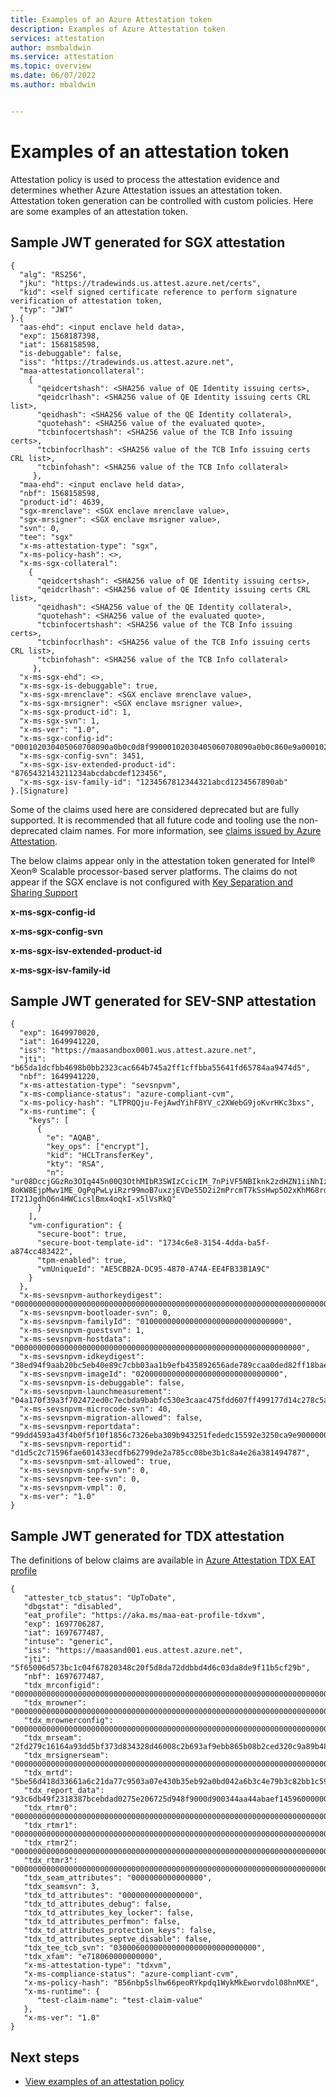 ```yaml
---
title: Examples of an Azure Attestation token
description: Examples of Azure Attestation token
services: attestation
author: msmbaldwin
ms.service: attestation
ms.topic: overview
ms.date: 06/07/2022
ms.author: mbaldwin


---
```

# Examples of an attestation token

Attestation policy is used to process the attestation evidence and determines whether Azure Attestation issues an attestation token. Attestation token generation can be controlled with custom policies. Here are some examples of an attestation token. 

## Sample JWT generated for SGX attestation

```
{
  "alg": "RS256",
  "jku": "https://tradewinds.us.attest.azure.net/certs",
  "kid": <self signed certificate reference to perform signature verification of attestation token,
  "typ": "JWT"
}.{
  "aas-ehd": <input enclave held data>,
  "exp": 1568187398,
  "iat": 1568158598,
  "is-debuggable": false,
  "iss": "https://tradewinds.us.attest.azure.net",
  "maa-attestationcollateral": 
    {
      "qeidcertshash": <SHA256 value of QE Identity issuing certs>,
      "qeidcrlhash": <SHA256 value of QE Identity issuing certs CRL list>,
      "qeidhash": <SHA256 value of the QE Identity collateral>,
      "quotehash": <SHA256 value of the evaluated quote>, 
      "tcbinfocertshash": <SHA256 value of the TCB Info issuing certs>, 
      "tcbinfocrlhash": <SHA256 value of the TCB Info issuing certs CRL list>, 
      "tcbinfohash": <SHA256 value of the TCB Info collateral>
     },
  "maa-ehd": <input enclave held data>,
  "nbf": 1568158598,
  "product-id": 4639,
  "sgx-mrenclave": <SGX enclave mrenclave value>,
  "sgx-mrsigner": <SGX enclave msrigner value>,
  "svn": 0,
  "tee": "sgx"
  "x-ms-attestation-type": "sgx", 
  "x-ms-policy-hash": <>,
  "x-ms-sgx-collateral": 
    {
      "qeidcertshash": <SHA256 value of QE Identity issuing certs>,
      "qeidcrlhash": <SHA256 value of QE Identity issuing certs CRL list>,
      "qeidhash": <SHA256 value of the QE Identity collateral>,
      "quotehash": <SHA256 value of the evaluated quote>, 
      "tcbinfocertshash": <SHA256 value of the TCB Info issuing certs>, 
      "tcbinfocrlhash": <SHA256 value of the TCB Info issuing certs CRL list>, 
      "tcbinfohash": <SHA256 value of the TCB Info collateral>
     },
  "x-ms-sgx-ehd": <>, 
  "x-ms-sgx-is-debuggable": true,
  "x-ms-sgx-mrenclave": <SGX enclave mrenclave value>,
  "x-ms-sgx-mrsigner": <SGX enclave msrigner value>, 
  "x-ms-sgx-product-id": 1, 
  "x-ms-sgx-svn": 1,
  "x-ms-ver": "1.0",
  "x-ms-sgx-config-id": "000102030405060708090a0b0c0d8f99000102030405060708090a0b0c860e9a000102030405060708090a0b7d0d0e9b000102030405060708090a740c0d0e9c",
  "x-ms-sgx-config-svn": 3451,
  "x-ms-sgx-isv-extended-product-id": "8765432143211234abcdabcdef123456",
  "x-ms-sgx-isv-family-id": "1234567812344321abcd1234567890ab"
}.[Signature]
```

Some of the claims used here are considered deprecated but are fully supported.  It is recommended that all future code and tooling use the non-deprecated claim names. For more information, see [claims issued by Azure Attestation](claim-sets.md).

The below claims appear only in the attestation token generated for Intel® Xeon® Scalable processor-based server platforms. The claims do not appear if the SGX enclave is not configured with [Key Separation and Sharing Support](https://github.com/openenclave/openenclave/issues/3054)

**x-ms-sgx-config-id**

**x-ms-sgx-config-svn**

**x-ms-sgx-isv-extended-product-id**

**x-ms-sgx-isv-family-id**

## Sample JWT generated for SEV-SNP attestation

```
{ 
  "exp": 1649970020, 
  "iat": 1649941220, 
  "iss": "https://maasandbox0001.wus.attest.azure.net", 
  "jti": "b65da1dcfbb4698b0bb2323cac664b745a2ff1cffbba55641fd65784aa9474d5", 
  "nbf": 1649941220, 
  "x-ms-attestation-type": "sevsnpvm", 
  "x-ms-compliance-status": "azure-compliant-cvm", 
  "x-ms-policy-hash": "LTPRQQju-FejAwdYihF8YV_c2XWebG9joKvrHKc3bxs", 
  "x-ms-runtime": { 
    "keys": [ 
      { 
        "e": "AQAB", 
        "key_ops": ["encrypt"], 
        "kid": "HCLTransferKey", 
        "kty": "RSA", 
        "n": "ur08DccjGGzRo3OIq445n00Q3OthMIbR3SWIzCcicIM_7nPiVF5NBIknk2zdHZN1iiNhIzJezrXSqVT7Ty1Dl4AB5xiAAqxo7xGjFqlL47NA8WbZRMxQtwlsOjZgFxosDNXIt6dMq7ODh4nj6nV2JMScNfRKyr1XFIUK0XkOWvVlSlNZjaAxj8H4pS0yNfNwr1Q94VdSn3LPRuZBHE7VrofHRGSHJraDllfKT0-8oKW8EjpMwv1ME_OgPqPwLyiRzr99moB7uxzjEVDe55D2i2mPrcmT7kSsHwp5O2xKhM68rda6F-IT21JgdhQ6n4HWCicslBmx4oqkI-x5lVsRkQ" 
      } 
    ], 
    "vm-configuration": { 
      "secure-boot": true, 
      "secure-boot-template-id": "1734c6e8-3154-4dda-ba5f-a874cc483422", 
      "tpm-enabled": true, 
      "vmUniqueId": "AE5CBB2A-DC95-4870-A74A-EE4FB33B1A9C" 
    } 
  }, 
  "x-ms-sevsnpvm-authorkeydigest": "000000000000000000000000000000000000000000000000000000000000000000000000000000000000000000000000", 
  "x-ms-sevsnpvm-bootloader-svn": 0, 
  "x-ms-sevsnpvm-familyId": "01000000000000000000000000000000", 
  "x-ms-sevsnpvm-guestsvn": 1, 
  "x-ms-sevsnpvm-hostdata": "0000000000000000000000000000000000000000000000000000000000000000", 
  "x-ms-sevsnpvm-idkeydigest": "38ed94f9aab20bc5eb40e89c7cbb03aa1b9efb435892656ade789ccaa0ded82ff18bae0e849c3166351ba1fa7ff620a2", 
  "x-ms-sevsnpvm-imageId": "02000000000000000000000000000000", 
  "x-ms-sevsnpvm-is-debuggable": false, 
  "x-ms-sevsnpvm-launchmeasurement": "04a170f39a3f702472ed0c7ecbda9babfc530e3caac475fdd607ff499177d14c278c5a15ad07ceacd5230ae63d507e9d", 
  "x-ms-sevsnpvm-microcode-svn": 40, 
  "x-ms-sevsnpvm-migration-allowed": false, 
  "x-ms-sevsnpvm-reportdata": "99dd4593a43f4b0f5f10f1856c7326eba309b943251fededc15592e3250ca9e90000000000000000000000000000000000000000000000000000000000000000", 
  "x-ms-sevsnpvm-reportid": "d1d5c2c71596fae601433ecdfb62799de2a785cc08be3b1c8a4e26a381494787", 
  "x-ms-sevsnpvm-smt-allowed": true, 
  "x-ms-sevsnpvm-snpfw-svn": 0, 
  "x-ms-sevsnpvm-tee-svn": 0, 
  "x-ms-sevsnpvm-vmpl": 0, 
  "x-ms-ver": "1.0" 
} 
```

## Sample JWT generated for TDX attestation

The definitions of below claims are available in [Azure Attestation TDX EAT profile](tdx-eat-profile.md)

```
{
   "attester_tcb_status": "UpToDate",
   "dbgstat": "disabled",
   "eat_profile": "https://aka.ms/maa-eat-profile-tdxvm",
   "exp": 1697706287,
   "iat": 1697677487,
   "intuse": "generic",
   "iss": "https://maasand001.eus.attest.azure.net",
   "jti": "5f65006d573bc1c04f67820348c20f5d8da72ddbbd4d6c03da8de9f11b5cf29b",
   "nbf": 1697677487,
   "tdx_mrconfigid": "000000000000000000000000000000000000000000000000000000000000000000000000000000000000000000000000",
   "tdx_mrowner": "000000000000000000000000000000000000000000000000000000000000000000000000000000000000000000000000",
   "tdx_mrownerconfig": "000000000000000000000000000000000000000000000000000000000000000000000000000000000000000000000000",
   "tdx_mrseam": "2fd279c16164a93dd5bf373d834328d46008c2b693af9ebb865b08b2ced320c9a89b4869a9fab60fbe9d0c5a5363c656",
   "tdx_mrsignerseam": "000000000000000000000000000000000000000000000000000000000000000000000000000000000000000000000000",
   "tdx_mrtd": "5be56d418d33661a6c21da77c9503a07e430b35eb92a0bd042a6b3c4e79b3c82bb1c594e770d0d129a0724669f1e953f",
   "tdx_report_data": "93c6db49f2318387bcebdad0275e206725d948f9000d900344aa44abaef145960000000000000000000000000000000000000000000000000000000000000000",
   "tdx_rtmr0": "000000000000000000000000000000000000000000000000000000000000000000000000000000000000000000000000",
   "tdx_rtmr1": "000000000000000000000000000000000000000000000000000000000000000000000000000000000000000000000000",
   "tdx_rtmr2": "000000000000000000000000000000000000000000000000000000000000000000000000000000000000000000000000",
   "tdx_rtmr3": "000000000000000000000000000000000000000000000000000000000000000000000000000000000000000000000000",
   "tdx_seam_attributes": "0000000000000000",
   "tdx_seamsvn": 3,
   "tdx_td_attributes": "0000000000000000",
   "tdx_td_attributes_debug": false,
   "tdx_td_attributes_key_locker": false,
   "tdx_td_attributes_perfmon": false,
   "tdx_td_attributes_protection_keys": false,
   "tdx_td_attributes_septve_disable": false,
   "tdx_tee_tcb_svn": "03000600000000000000000000000000",
   "tdx_xfam": "e718060000000000",
   "x-ms-attestation-type": "tdxvm",
   "x-ms-compliance-status": "azure-compliant-cvm",
   "x-ms-policy-hash": "B56nbp5slhw66peoRYkpdq1WykMkEworvdol08hnMXE",
   "x-ms-runtime": {
      "test-claim-name": "test-claim-value"
   },
   "x-ms-ver": "1.0"
} 
```

## Next steps

- [View examples of an attestation policy](policy-examples.md)
